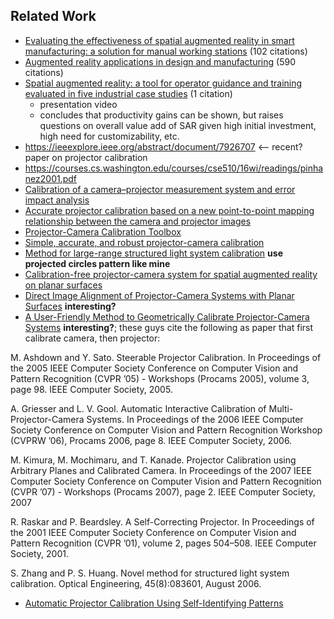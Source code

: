 ## Related Work

* [Evaluating the effectiveness of spatial augmented reality in smart manufacturing: a solution for manual working stations](https://link.springer.com/article/10.1007/s00170-017-0846-4) (102 citations)
* [Augmented reality applications in design and manufacturing](https://www.sciencedirect.com/science/article/pii/S0007850612002090?casa_token=Sb-RX48AjosAAAAA:ukRvON7AnC7gn97bcya5DCxaDlEdy9OyRkWLfw79W9z-e9rG9NdjHb9zx2KXz0bU4kG6NUQa5w) (590 citations)
* [Spatial augmented reality: a tool for operator guidance and training evaluated in five industrial case studies](https://dl.acm.org/doi/abs/10.1145/3389189.3397975?casa_token=iKibU1oPWocAAAAA%3AtHS0xkjcbgeLJtPdiacXq6b29ztNBxGi1fe6FHLka-gfS5L2pzGsK5Jv2gctyo_0Oz3ajJYrDerajw) (1 citation)
    * presentation video
    * concludes that productivity gains can be shown, but raises questions on overall value add of SAR given high initial investment, high need for customizability, etc.
* https://ieeexplore.ieee.org/abstract/document/7926707 <-- recent? paper on projector calibration
* https://courses.cs.washington.edu/courses/cse510/16wi/readings/pinhanez2001.pdf
* [Calibration of a camera–projector measurement system and error impact analysis](https://www.researchgate.net/publication/258295023_Calibration_of_a_camera-projector_measurement_system_and_error_impact_analysis)
* [Accurate projector calibration based on a new point-to-point mapping relationship between the camera and projector images](https://www.osapublishing.org/view_article.cfm?gotourl=https%3A%2F%2Fwww%2Eosapublishing%2Eorg%2FDirectPDFAccess%2F3728ACF5%2DBD42%2D4A35%2D99B0C9D131F30FD8%5F307614%2Fao%2D54%2D3%2D347%2Epdf%3Fda%3D1%26id%3D307614%26shib%3D577869%26seq%3D0%26mobile%3Dno&org=Technische%20Universitat%20Wien%20Universitatsbibliothek)
* [Projector-Camera Calibration Toolbox](https://computervisiononline.com/software/1105138488)
* [Simple, accurate, and robust projector-camera calibration](https://d1wqtxts1xzle7.cloudfront.net/47163556/Simple_Accurate_and_Robust_Projector-Cam20160711-3553-1fhh21l.pdf?1468253807=&response-content-disposition=inline%3B+filename%3DSimple_Accurate_and_Robust_Projector_Cam.pdf&Expires=1626002615&Signature=P1Rdbj7T2H2V0dC~2zkF10RCRMwJjOs~qpN8Fkkq~C-9nMUMiFJyV7whOCin7rER2B2jdxb0FwA3dECOciXHLwQAmeZ0aF2kVaibZ1AEghkBt9WfuZhJneYRs-jIf25E8yHWBsfeuGsvdbXA7L0JQbe4kchFBsbuDH9o1sTN2-xW4tTfVWrGU4VrWRAtj92niMoYMplAvzQJS0j1bPfFKglvjFrq5cmANNK2wm069HUKg7DByHbwGDu7xLZ6-lzjqWtvmbhpPLDiy78tpszdbKqVi18V0QPManc520C1gsF2WkQr-pRHrCqUFZRQ4CHXml9bW9Jxa4jp5QxfGXU~0g__&Key-Pair-Id=APKAJLOHF5GGSLRBV4ZA)
* [Method for large-range structured light system calibration](https://engineering.purdue.edu/ZhangLab/publications/papers/2016-ao-largecalib.pdf) **use projected circles pattern like mine**
* [Calibration-free projector-camera system for spatial augmented reality on planar surfaces](http://hvrl.ics.keio.ac.jp/paper/pdf/international_Conference/2012/ICPR2012_nakamura.pdf)
* [Direct Image Alignment of Projector-Camera Systems with Planar Surfaces](http://www.ok.sc.e.titech.ac.jp/res/PCS/publications/cvpr2010.pdf) **interesting?**
* [A User-Friendly Method to Geometrically Calibrate Projector-Camera Systems](http://citeseerx.ist.psu.edu/viewdoc/download?doi=10.1.1.852.6373&rep=rep1&type=pdf)  **interesting?**; these guys cite the following as paper that first calibrate camera, then projector:


M. Ashdown and Y. Sato. Steerable Projector Calibration. In
Proceedings of the 2005 IEEE Computer Society Conference
on Computer Vision and Pattern Recognition (CVPR ’05) -
Workshops (Procams 2005), volume 3, page 98. IEEE Computer Society, 2005.

A. Griesser and L. V. Gool. Automatic Interactive Calibration of Multi-Projector-Camera Systems. In Proceedings
of the 2006 IEEE Computer Society Conference on Computer Vision and Pattern Recognition Workshop (CVPRW
’06), Procams 2006, page 8. IEEE Computer Society, 2006.

M. Kimura, M. Mochimaru, and T. Kanade. Projector Calibration using Arbitrary Planes and Calibrated Camera. In
Proceedings of the 2007 IEEE Computer Society Conference
on Computer Vision and Pattern Recognition (CVPR ’07) -
Workshops (Procams 2007), page 2. IEEE Computer Society, 2007

R. Raskar and P. Beardsley. A Self-Correcting Projector. In
Proceedings of the 2001 IEEE Computer Society Conference
on Computer Vision and Pattern Recognition (CVPR ’01),
volume 2, pages 504–508. IEEE Computer Society, 2001.

S. Zhang and P. S. Huang. Novel method for structured light
system calibration. Optical Engineering, 45(8):083601, August 2006.

* [Automatic Projector Calibration Using Self-Identifying Patterns](http://citeseerx.ist.psu.edu/viewdoc/download?doi=10.1.1.651.3716&rep=rep1&type=pdf)
